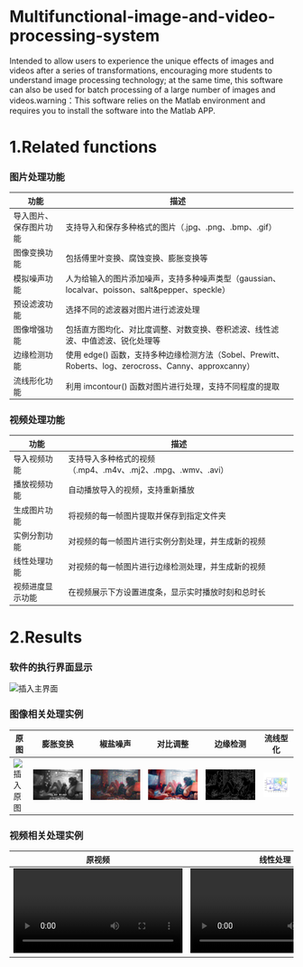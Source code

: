 # Multifunctional-image-and-video-processing-system
Intended to allow users to experience the unique effects of images and videos after a series of transformations, encouraging more students to understand image processing technology; at the same time, this software can also be used for batch processing of a large number of images and videos.warning：This software relies on the Matlab environment and requires you to install the software into the Matlab APP.

# 1.Related functions
  ### 图片处理功能
| 功能 | 描述 |
|------|------|
| 导入图片、保存图片功能 | 支持导入和保存多种格式的图片（.jpg、.png、.bmp、.gif） |
| 图像变换功能 | 包括傅里叶变换、腐蚀变换、膨胀变换等 |
| 模拟噪声功能 | 人为给输入的图片添加噪声，支持多种噪声类型（gaussian、localvar、poisson、salt&pepper、speckle） |
| 预设滤波功能 | 选择不同的滤波器对图片进行滤波处理 |
| 图像增强功能 | 包括直方图均化、对比度调整、对数变换、卷积滤波、线性滤波、中值滤波、锐化处理等 |
| 边缘检测功能 | 使用 edge() 函数，支持多种边缘检测方法（Sobel、Prewitt、Roberts、log、zerocross、Canny、approxcanny） |
| 流线形化功能 | 利用 imcontour() 函数对图片进行处理，支持不同程度的提取 |

  ### 视频处理功能
| 功能 | 描述 |
|------|------|
| 导入视频功能 | 支持导入多种格式的视频（.mp4、.m4v、.mj2、.mpg、.wmv、.avi） |
| 播放视频功能 | 自动播放导入的视频，支持重新播放 |
| 生成图片功能 | 将视频的每一帧图片提取并保存到指定文件夹 |
| 实例分割功能 | 对视频的每一帧图片进行实例分割处理，并生成新的视频 |
| 线性处理功能 | 对视频的每一帧图片进行边缘检测处理，并生成新的视频 |
| 视频进度显示功能 | 在视频展示下方设置进度条，显示实时播放时刻和总时长 |

# 2.Results
### 软件的执行界面显示
![插入主界面](assets/img_0.jpg)

### 图像相关处理实例
|原图|膨胀变换|椒盐噪声|对比调整|边缘检测|流线型化|
|----|----|----|----|----|----|
|![插入原图](assets/img_orig.png)|![膨胀变换](asserts/img_1.png)|![椒盐噪声](asserts/img_2.png)|![对比调整](asserts/img_3.png)|![边缘检测](asserts/img_4.png)|![流线型化](asserts/img_5.png)|

### 视频相关处理实例
|原视频|线性处理|分割处理|
|----|----|----|
|![原视频](assets/video_orig.mp4)|![线性处理](assets/video_0.avi)|![分割处理](assets/video_1.avi)|



